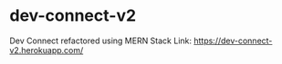# dev-connect-v2
Dev Connect refactored using MERN Stack
Link: https://dev-connect-v2.herokuapp.com/
